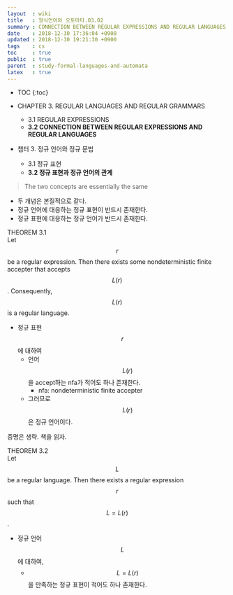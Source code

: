 ```yaml
---
layout  : wiki
title   : 형식언어와 오토마타.03.02
summary : CONNECTION BETWEEN REGULAR EXPRESSIONS AND REGULAR LANGUAGES
date    : 2018-12-30 17:36:04 +0900
updated : 2018-12-30 19:21:30 +0900
tags    : cs
toc     : true
public  : true
parent  : study-formal-languages-and-automata
latex   : true
---
```

* TOC
{:toc}

* CHAPTER 3. REGULAR LANGUAGES AND REGULAR GRAMMARS
    * 3.1 REGULAR EXPRESSIONS
    * **3.2 CONNECTION BETWEEN REGULAR EXPRESSIONS AND REGULAR LANGUAGES**
* 챕터 3. 정규 언어와 정규 문법
    * 3.1 정규 표현
    * **3.2 정규 표현과 정규 언어의 관계**

> The two concepts are essentially the same

* 두 개념은 본질적으로 같다.
* 정규 언어에 대응하는 정규 표현이 반드시 존재한다.
* 정규 표현에 대응하는 정규 언어가 반드시 존재한다.

>
THEOREM 3.1  
Let $$r$$ be a regular expression.
Then there exists some nondeterministic finite accepter that accepts $$L(r)$$.
Consequently, $$L(r)$$ is a regular language.

* 정규 표현 $$r$$에 대하여
    * 언어 $$L(r)$$을 accept하는 nfa가 적어도 하나 존재한다.
        * nfa: nondeterministic finite accepter
    * 그러므로 $$L(r)$$은 정규 언어이다.

증명은 생략. 책을 읽자.

>
THEOREM 3.2  
Let $$L$$ be a regular language.
Then there exists a regular expression $$r$$ such that $$L = L(r)$$.

* 정규 언어 $$L$$에 대하여,
    * $$L = L(r)$$을 만족하는 정규 표현이 적어도 하나 존재한다.


